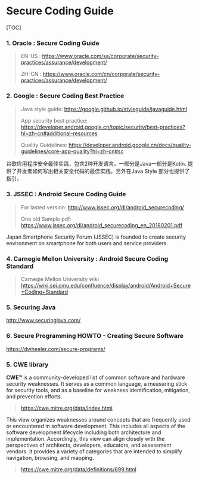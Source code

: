 # Secure Coding Guide

[TOC]

### 1. Oracle : Secure Coding Guide

> EN-US : https://www.oracle.com/sa/corporate/security-practices/assurance/development/
>
> ZH-CN : https://www.oracle.com/cn/corporate/security-practices/assurance/development/

### 2. Google : Secure Coding Best Practice

> Java style guide:  https://google.github.io/styleguide/javaguide.html
>
> App security best practice:  https://developer.android.google.cn/topic/security/best-practices?hl=zh-cn#additional-resources 
>
> Quality Guidelines:  https://developer.android.google.cn/docs/quality-guidelines/core-app-quality?hl=zh-cn#sc

谷歌应用程序安全最佳实践，包含2种开发语言，一部分是Java一部分是Kotin. 提供了开发者如何写出相关安全代码的最佳实践。另外在Java Style 部分也提供了指引。

###  3.  JSSEC : Android Secure Coding Guide

> For lasted version: http://www.jssec.org/dl/android_securecoding/
>
> One old Sample pdf: https://www.jssec.org/dl/android_securecoding_en_20180201.pdf

Japan Smartphone Security Forum (JSSEC) is founded to create security environment on smartphone for both users and service providers.

### 4. Carnegie Mellon University : Android Secure Coding Standard 

> Carnegie Mellon University 
> wiki https://wiki.sei.cmu.edu/confluence/display/android/Android+Secure+Coding+Standard 

### 5. Securing Java

http://www.securingjava.com/

### 6. Secure Programming HOWTO - Creating Secure Software

https://dwheeler.com/secure-programs/
### 5. CWE library

**CWE™** is a community-developed list of common software and hardware security weaknesses. It serves as a common language, a measuring stick for security tools, and as a baseline for weakness identification, mitigation, and prevention efforts.

> https://cwe.mitre.org/data/index.html

This view organizes weaknesses around concepts that are frequently used or encountered in software development. This includes all aspects of the software development lifecycle including both architecture and implementation. Accordingly, this view can align closely with the perspectives of architects, developers, educators, and assessment vendors. It provides a variety of categories that are intended to simplify navigation, browsing, and mapping.

> https://cwe.mitre.org/data/definitions/699.html

